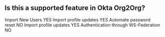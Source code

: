 ## Is this a supported feature in Okta Org2Org?

Import New Users YES
Import profile updates YES
Automate password reset NO
Import profile updates YES
Authentication through WS-Federation NO




